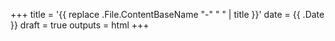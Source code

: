 +++
title = '{{ replace .File.ContentBaseName "-" " " | title }}'
date = {{ .Date }}
draft = true
outputs = html
+++
